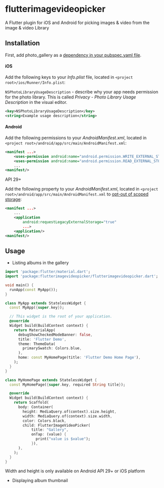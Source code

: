 # flutterimagevideopicker

A Flutter plugin for iOS and Android for picking images & video from the image & video Library

## Installation

First, add photo_gallery as a [dependency in your pubspec.yaml file](https://flutter.dev/docs/development/packages-and-plugins/using-packages).

#### iOS

Add the following keys to your _Info.plist_ file, located in `<project root>/ios/Runner/Info.plist`:

`NSPhotoLibraryUsageDescription` - describe why your app needs permission for the photo library. This is called _Privacy - Photo Library Usage Description_ in the visual editor.

```xml
<key>NSPhotoLibraryUsageDescription</key>
<string>Example usage description</string>
```

#### Android

Add the following permissions to your _AndroidManifest.xml_, located in `<project root>/android/app/src/main/AndroidManifest.xml`:

```xml
<manifest ...>
    <uses-permission android:name="android.permission.WRITE_EXTERNAL_STORAGE" />
    <uses-permission android:name="android.permission.READ_EXTERNAL_STORAGE" />
    ...
<manifest/>
```

API 29+

Add the following property to your _AndroidManifest.xml_, located in `<project root>/android/app/src/main/AndroidManifest.xml` to [opt-out of scoped storage](https://developer.android.com/training/data-storage/use-cases#opt-out-scoped-storage):

```xml
<manifest ...>
    ...
    <application
        android:requestLegacyExternalStorage="true"
        ...>
    <application/>
<manifest/>
```

## Usage

- Listing albums in the gallery

```dart
import 'package:flutter/material.dart';
import 'package:flutterimagevideopicker/flutterimagevideopicker.dart';

void main() {
  runApp(const MyApp());
}

class MyApp extends StatelessWidget {
  const MyApp({super.key});

  // This widget is the root of your application.
  @override
  Widget build(BuildContext context) {
    return MaterialApp(
      debugShowCheckedModeBanner: false,
      title: 'Flutter Demo',
      theme: ThemeData(
        primarySwatch: Colors.blue,
      ),
      home: const MyHomePage(title: 'Flutter Demo Home Page'),
    );
  }
}

class MyHomePage extends StatelessWidget {
  const MyHomePage({super.key, required String title});

  @override
  Widget build(BuildContext context) {
    return Scaffold(
      body: Container(
        height: MediaQuery.of(context).size.height,
        width: MediaQuery.of(context).size.width,
        color: Colors.black,
        child: FlutterImageVideoPicker(
            title: "Gallery",
            onTap: (value) {
              print("value is $value");
            }),
      ),
    );
  }
}
```

Width and height is only available on Android API 29+ or iOS platform

- Displaying album thumbnail
